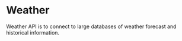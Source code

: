 # Weather
Weather API is to connect to large databases of weather forecast and historical information.
